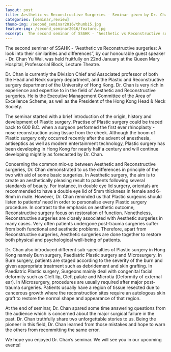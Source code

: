 ```yaml
---
layout: post
title: Aesthetic vs Reconstructive Surgeries - Seminar given by Dr. Chan Yu Wai
categories: [seminar,review]
thumb-img: /second_seminar2016/thumb15.jpg
feature-img: /second_seminar2016/feature.jpg
excerpt:  The second seminar of SSAHK - "Aesthetic vs Reconstructive surgeries- A look into their similarities and differences", by our honourable guest speaker - Dr. Chan Yu Wai, was held fruitfully on 22nd January ......
---
```


The second seminar of SSAHK - “Aesthetic vs Reconstructive surgeries: A look into their similarities and differences”, by our honourable guest speaker - Dr. Chan Yu Wai, was held fruitfully on 22nd January at the Queen Mary Hospital, Professorial Block, Lecture Theatre.

Dr. Chan is currently the Division Chief and Associated professor of both the Head and Neck surgery department, and the Plastic and Reconstructive surgery department of the University of Hong Kong. Dr. Chan is very rich in experience and expertise to in the field of Aesthetic and Reconstructive surgeries. He is the Executive Management Committee of the Area of Excellence Scheme, as well as the President of the Hong Kong Head & Neck Society.

The seminar started with a brief introduction of the origin, history and development of Plastic surgery. Practise of Plastic surgery could be traced back to 600 B.C. when a surgeon performed the first ever rhinoplasty - nose reconstruction using tissue from the cheek. Although the boom of Plastic surgery only occurred recently after the advent of anesthesia, antiseptics as well as modern entertainment technology, Plastic surgery has been developing in Hong Kong for nearly half a century and will continue developing mightily as forecasted by Dr. Chan.

Concerning the common mix-up between Aesthetic and Reconstructive surgeries, Dr. Chan demonstrated to us the differences in principle of the two with aid of some basic surgeries. In Aesthetic surgery, the aim is to create an aesthetically pleasing result to patients following several standards of beauty. For instance, in double eye lid surgery, orientals are recommended to have a double eye lid of 5mm thickness in female and 6-8mm in male. However, Dr. Chan reminded us that Plastic surgeons should listen to patients’ need in order to personalise every Plastic surgery procedure. In contrast to the emphasis on aesthetic outcome, Reconstructive surgery focus on restoration of function. Nonetheless, Reconstructive surgeries are closely associated with Aesthetic surgeries in many cases. Very often patients undergone post-trauma surgeries suffer from both functional and aesthetic problems. Therefore, apart from Reconstructive surgeries, Aesthetic surgeries are done together to restore both physical and psychological well-being of patients.

Dr. Chan also introduced different sub-specialties of Plastic surgery in Hong Kong namely Burn surgery, Paediatric Plastic surgery and Microsurgery. In Burn surgery, patients are staged according to the severity of the burn and given appropriate treatment such as debridement and skin grafting. In Paediatric Plastic surgery, Surgeons mainly deal with congenital facial deformity such as Cleft lip, Cleft palate and Microtia (Deformity of external ear). In Microsurgery, procedures are usually required after major post-trauma surgeries. Patients usually have a region of tissue resected due to cancerous growth where the reconstruction sites require an autologous skin graft to restore the normal shape and appearance of that region.

At the end of seminar, Dr. Chan spared some time answering questions from the audience which is concerned about the major surgical failure in the past. Dr. Chan truthfully share two unforgettable stories to us. Being the pioneer in this field, Dr. Chan learned from those mistakes and hope to warn the others from recommitting the same error.

We hope you enjoyed Dr. Chan’s seminar. We will see you in our upcoming events!
